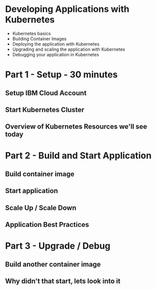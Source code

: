 # Developing Applications with Kubernetes #

- Kubernetes basics
- Building Container Images
- Deploying the application with Kubernetes
- Upgrading and scaling the application with Kubernetes
- Debugging your application in Kubernetes

# Part 1 - Setup - 30 minutes

## Setup IBM Cloud Account

## Start Kubernetes Cluster

## Overview of Kubernetes Resources we'll see today

# Part 2 - Build and Start Application

## Build container image

## Start application

## Scale Up / Scale Down

## Application Best Practices

# Part 3 - Upgrade / Debug

## Build another container image

## Why didn't that start, lets look into it
